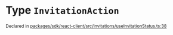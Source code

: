 # Type `InvitationAction`
<sub>Declared in [packages/sdk/react-client/src/invitations/useInvitationStatus.ts:38](https://github.com/dxos/dxos/blob/ef925c9c7/packages/sdk/react-client/src/invitations/useInvitationStatus.ts#L38)</sub>






